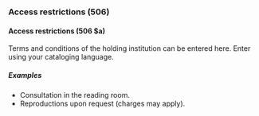 ### Access restrictions (506)

#### Access restrictions (506 $a)  

Terms and conditions of the holding institution can be entered here. Enter using your cataloging language.

##### Examples  

- Consultation in the reading room.  
- Reproductions upon request (charges may apply).
